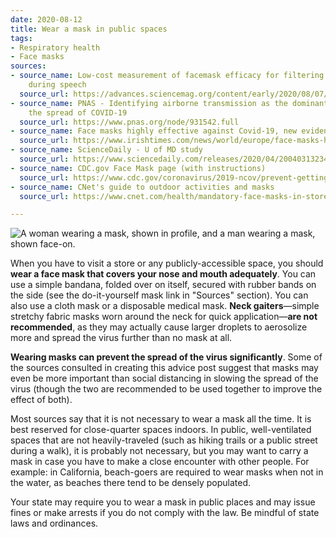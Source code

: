 ```yaml
---
date: 2020-08-12
title: Wear a mask in public spaces
tags:
- Respiratory health
- Face masks
sources:
- source_name: Low-cost measurement of facemask efficacy for filtering expelled droplets
    during speech
  source_url: https://advances.sciencemag.org/content/early/2020/08/07/sciadv.abd3083.full
- source_name: PNAS - Identifying airborne transmission as the dominant route for
    the spread of COVID-19
  source_url: https://www.pnas.org/node/931542.full
- source_name: Face masks highly effective against Covid-19, new evidence suggests
  source_url: https://www.irishtimes.com/news/world/europe/face-masks-highly-effective-against-covid-19-new-evidence-suggests-1.4276883#.XuODIJPI20U.twitter
- source_name: ScienceDaily - U of MD study
  source_url: https://www.sciencedaily.com/releases/2020/04/200403132345.htm
- source_name: CDC.gov Face Mask page (with instructions)
  source_url: https://www.cdc.gov/coronavirus/2019-ncov/prevent-getting-sick/diy-cloth-face-coverings.html
- source_name: CNet's guide to outdoor activities and masks
  source_url: https://www.cnet.com/health/mandatory-face-masks-in-stores-cars-outside-where-youre-expected-to-wear-a-covering/

---
```

![A woman wearing a mask, shown in profile, and a man wearing a mask, shown face-on.](/images/IMG_0477.PNG)

When you have to visit a store or any publicly-accessible space, you should **wear a face mask that covers your nose and mouth adequately**. You can use a simple bandana, folded over on itself, secured with rubber bands on the side (see the do-it-yourself mask link in "Sources" section). You can also use a cloth mask or a disposable medical mask. **Neck gaiters**—simple stretchy fabric masks worn around the neck for quick application—**are not recommended**, as they may actually cause larger droplets to aerosolize more and spread the virus further than no mask at all.

**Wearing masks can prevent the spread of the virus significantly**. Some of the sources consulted in creating this advice post suggest that masks may even be more important than social distancing in slowing the spread of the virus (though the two are recommended to be used together to improve the effect of both).

Most sources say that it is not necessary to wear a mask all the time. It is best reserved for close-quarter spaces indoors. In public, well-ventilated spaces that are not heavily-traveled (such as hiking trails or a public street during a walk), it is probably not necessary, but you may want to carry a mask in case you have to make a close encounter with other people. For example: in California, beach-goers are required to wear masks when not in the water, as beaches there tend to be densely populated.

Your state may require you to wear a mask in public places and may issue fines or make arrests if you do not comply with the law. Be mindful of state laws and ordinances.